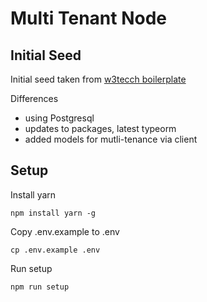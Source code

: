# Multi Tenant Node

## Initial Seed

Initial seed taken from [w3tecch boilerplate](https://github.com/w3tecch/express-typescript-boilerplate)

Differences
 - using Postgresql
 - updates to packages, latest typeorm
 - added models for mutli-tenance via client
 
 
## Setup

Install yarn

    npm install yarn -g
    
Copy .env.example to .env

    cp .env.example .env

Run setup

    npm run setup